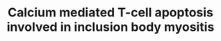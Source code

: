 ---
annotations:
- id: PW:0000013
  parent: disease pathway
  type: Pathway Ontology
  value: disease pathway
- id: DOID:3429
  type: Disease Ontology
  value: inclusion body myositis
authors:
- TheodorosZarotiadis
- Eweitz
- Fehrhart
citedin: ''
communities:
- RareDiseases
description: Inclusion body myositis is a late onset disease of the muscles. It shares
  both degenerative and autoimmune features, as well as genetic factors, and also
  is resistant to classical treatments of immunosuppressive drugs. This pathway is
  based on Figure 3 of Johari M. et al. 2021.
last-edited: 2024-01-23
ndex: null
organisms:
- Homo sapiens
redirect_from:
- /index.php/Pathway:WP5142
- /instance/WP5142
- /instance/WP5142_r128046
revision: r128046
schema-jsonld:
- '@context': https://schema.org/
  '@id': https://wikipathways.github.io/pathways/WP5142.html
  '@type': Dataset
  creator:
    '@type': Organization
    name: WikiPathways
  description: Inclusion body myositis is a late onset disease of the muscles. It
    shares both degenerative and autoimmune features, as well as genetic factors,
    and also is resistant to classical treatments of immunosuppressive drugs. This
    pathway is based on Figure 3 of Johari M. et al. 2021.
  keywords:
  - ATP2A1
  - CABIN1
  - CALM1
  - CAPN2
  - CRAC
  - Ca2+
  - DAG
  - EP300
  - HDAC1
  - HDAC2
  - IP3
  - ITPRIP
  - LCK
  - MEF2D
  - MHC class I/CD8A
  - MHC class I/CD8B
  - MHC class II/CD4
  - NFATC2
  - NR4A1
  - PIP2
  - PKC
  - PLCG1
  - PPP3CA
  - PPP3CB
  - PPP3CC
  - TCR
  - ZAP70
  license: CC0
  name: Calcium mediated T-cell apoptosis involved in inclusion body myositis
seo: CreativeWork
title: Calcium mediated T-cell apoptosis involved in inclusion body myositis
wpid: WP5142
---